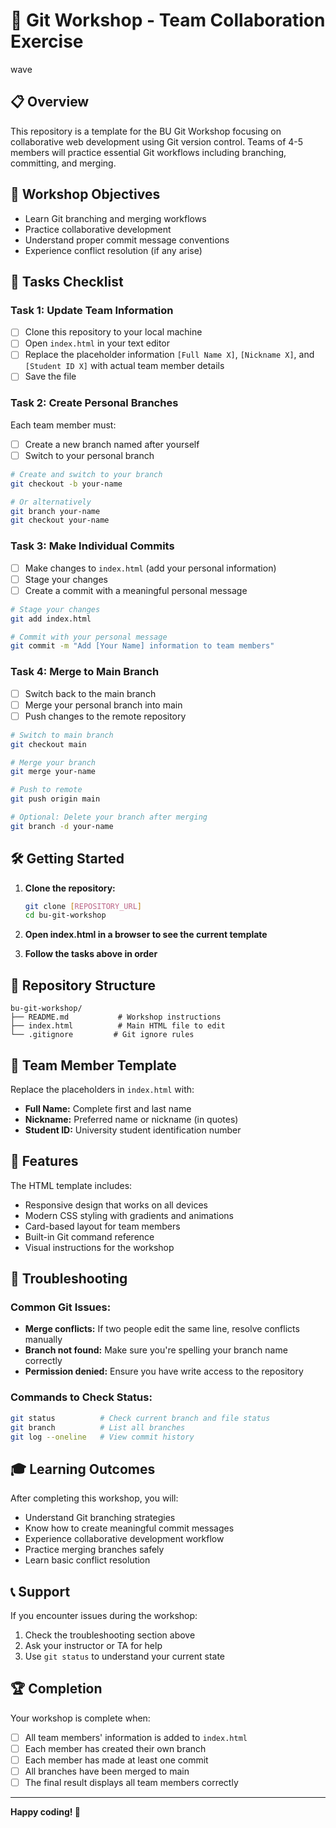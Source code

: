 # 🚀 Git Workshop - Team Collaboration Exercise
wave
## 📋 Overview
This repository is a template for the BU Git Workshop focusing on collaborative web development using Git version control. Teams of 4-5 members will practice essential Git workflows including branching, committing, and merging.

## 🎯 Workshop Objectives
- Learn Git branching and merging workflows
- Practice collaborative development
- Understand proper commit message conventions
- Experience conflict resolution (if any arise)

## 📝 Tasks Checklist

### Task 1: Update Team Information
- [ ] Clone this repository to your local machine
- [ ] Open `index.html` in your text editor
- [ ] Replace the placeholder information `[Full Name X]`, `[Nickname X]`, and `[Student ID X]` with actual team member details
- [ ] Save the file

### Task 2: Create Personal Branches
Each team member must:
- [ ] Create a new branch named after yourself
- [ ] Switch to your personal branch

```bash
# Create and switch to your branch
git checkout -b your-name

# Or alternatively
git branch your-name
git checkout your-name
```

### Task 3: Make Individual Commits
- [ ] Make changes to `index.html` (add your personal information)
- [ ] Stage your changes
- [ ] Create a commit with a meaningful personal message

```bash
# Stage your changes
git add index.html

# Commit with your personal message
git commit -m "Add [Your Name] information to team members"
```

### Task 4: Merge to Main Branch
- [ ] Switch back to the main branch
- [ ] Merge your personal branch into main
- [ ] Push changes to the remote repository

```bash
# Switch to main branch
git checkout main

# Merge your branch
git merge your-name

# Push to remote
git push origin main

# Optional: Delete your branch after merging
git branch -d your-name
```

## 🛠 Getting Started

1. **Clone the repository:**
   ```bash
   git clone [REPOSITORY_URL]
   cd bu-git-workshop
   ```

2. **Open index.html in a browser to see the current template**

3. **Follow the tasks above in order**

## 📁 Repository Structure
```
bu-git-workshop/
├── README.md           # Workshop instructions
├── index.html          # Main HTML file to edit
└── .gitignore         # Git ignore rules
```

## 👥 Team Member Template
Replace the placeholders in `index.html` with:
- **Full Name:** Complete first and last name
- **Nickname:** Preferred name or nickname (in quotes)
- **Student ID:** University student identification number

## 🎨 Features
The HTML template includes:
- Responsive design that works on all devices
- Modern CSS styling with gradients and animations
- Card-based layout for team members
- Built-in Git command reference
- Visual instructions for the workshop

## 🔧 Troubleshooting

### Common Git Issues:
- **Merge conflicts:** If two people edit the same line, resolve conflicts manually
- **Branch not found:** Make sure you're spelling your branch name correctly
- **Permission denied:** Ensure you have write access to the repository

### Commands to Check Status:
```bash
git status          # Check current branch and file status
git branch          # List all branches
git log --oneline   # View commit history
```

## 🎓 Learning Outcomes
After completing this workshop, you will:
- Understand Git branching strategies
- Know how to create meaningful commit messages
- Experience collaborative development workflow
- Practice merging branches safely
- Learn basic conflict resolution

## 📞 Support
If you encounter issues during the workshop:
1. Check the troubleshooting section above
2. Ask your instructor or TA for help
3. Use `git status` to understand your current state

## 🏆 Completion
Your workshop is complete when:
- [ ] All team members' information is added to `index.html`
- [ ] Each member has created their own branch
- [ ] Each member has made at least one commit
- [ ] All branches have been merged to main
- [ ] The final result displays all team members correctly

---
**Happy coding! 🎉**